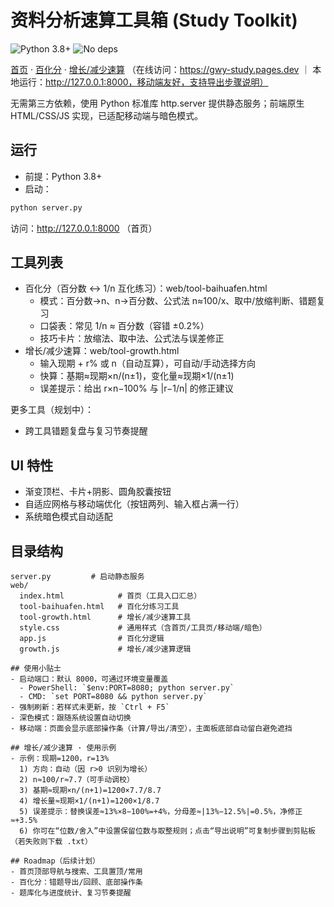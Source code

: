 # 资料分析速算工具箱 (Study Toolkit)
![Python 3.8+](https://img.shields.io/badge/Python-3.8%2B-blue) ![No deps](https://img.shields.io/badge/Deps-None-success)

[首页](web/index.html) · [百化分](web/tool-baihuafen.html) · [增长/减少速算](web/tool-growth.html)
（在线访问：https://gwy-study.pages.dev ｜ 本地运行：http://127.0.0.1:8000，移动端友好，支持导出步骤说明）

无需第三方依赖，使用 Python 标准库 http.server 提供静态服务；前端原生 HTML/CSS/JS 实现，已适配移动端与暗色模式。

## 运行
- 前提：Python 3.8+
- 启动：

```bash
python server.py
```

访问：http://127.0.0.1:8000 （首页）

## 工具列表
- 百化分（百分数 ↔ 1/n 互化练习）：web/tool-baihuafen.html
  - 模式：百分数→n、n→百分数、公式法 n≈100/x、取中/放缩判断、错题复习
  - 口袋表：常见 1/n ≈ 百分数（容错 ±0.2%）
  - 技巧卡片：放缩法、取中法、公式法与误差修正
- 增长/减少速算：web/tool-growth.html
  - 输入现期 + r% 或 n（自动互算），可自动/手动选择方向
  - 快算：基期≈现期×n/(n±1)，变化量≈现期×1/(n±1)
  - 误差提示：给出 r×n−100% 与 |r−1/n| 的修正建议

更多工具（规划中）：
- 跨工具错题复盘与复习节奏提醒

## UI 特性
- 渐变顶栏、卡片+阴影、圆角胶囊按钮
- 自适应网格与移动端优化（按钮两列、输入框占满一行）
- 系统暗色模式自动适配

## 目录结构
```
server.py         # 启动静态服务
web/
  index.html            # 首页（工具入口汇总）
  tool-baihuafen.html   # 百化分练习工具
  tool-growth.html      # 增长/减少速算工具
  style.css             # 通用样式（含首页/工具页/移动端/暗色）
  app.js                # 百化分逻辑
  growth.js             # 增长/减少速算逻辑

## 使用小贴士
- 启动端口：默认 8000，可通过环境变量覆盖
  - PowerShell: `$env:PORT=8080; python server.py`
  - CMD: `set PORT=8080 && python server.py`
- 强制刷新：若样式未更新，按 `Ctrl + F5`
- 深色模式：跟随系统设置自动切换
- 移动端：页面会显示底部操作条（计算/导出/清空），主面板底部自动留白避免遮挡

## 增长/减少速算 · 使用示例
- 示例：现期=1200，r=13%
  1) 方向：自动（因 r>0 识别为增长）
  2) n≈100/r≈7.7（可手动调校）
  3) 基期≈现期×n/(n+1)=1200×7.7/8.7
  4) 增长量≈现期×1/(n+1)=1200×1/8.7
  5) 误差提示：替换误差≈13%×8−100%=+4%，分母差≈|13%−12.5%|=0.5%，净修正≈+3.5%
  6) 你可在“位数/舍入”中设置保留位数与取整规则；点击“导出说明”可复制步骤到剪贴板（若失败则下载 .txt）

## Roadmap（后续计划）
- 首页顶部导航与搜索、工具置顶/常用
- 百化分：错题导出/回顾、底部操作条
- 题库化与进度统计、复习节奏提醒


```
